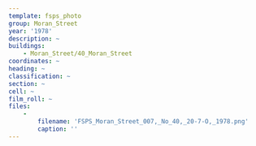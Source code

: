 ```yaml
---
template: fsps_photo
group: Moran_Street
year: '1978'
description: ~
buildings:
    - Moran_Street/40_Moran_Street
coordinates: ~
heading: ~
classification: ~
section: ~
cell: ~
film_roll: ~
files:
    -
        filename: 'FSPS_Moran_Street_007,_No_40,_20-7-O,_1978.png'
        caption: ''
---
```


